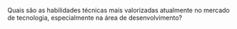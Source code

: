Quais são as habilidades técnicas mais valorizadas atualmente no mercado de tecnologia, especialmente na área de desenvolvimento?
